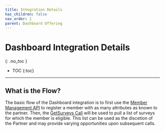 ```yaml
---
title: Integration Details 
has_children: false
nav_order: 1
parent: Dashboard Offering
---
```



# Dashboard Integration Details
{: .no_toc }

* TOC
{:toc}

---

## What is the Flow?

The basic flow of the Dashboard integration is to first use the [Member Management API](/membermanagement/) to register a member with as many attributes as known to the partner. Then, the [GetSurveys Call](/dashboard/api/getsurveys.html) will be used to pull a list of surveys for which the member is eligible. This list can be used as the discetion of the Partner and may provide varying opportunities upon subsequent calls.
